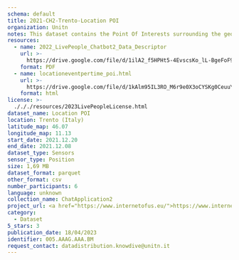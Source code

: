 ```yaml
---
schema: default
title: 2021-CH2-Trento-Location POI
organization: Unitn
notes: This dataset contains the Point Of Interests surrounding the geocoordinates of where the phone is located. POI extracted every 5 minutes. The dataset was collected as part of the WeNet project, a Horizon 2020 funded project that aims at developing a diversity-aware, machine-mediated paradigm for social interactions.
resources:
  - name: 2022_LivePeople_Chatbot2_Data_Descriptor
    url: >-
      https://drive.google.com/file/d/1ilA2_f5HPHt5-4EvscsKo_lL-BgeFoF9/view?usp=sharing
    format: PDF
  - name: locationeventpertime_poi.html
    url: >-
      https://drive.google.com/file/d/1kAlm95IL3RO_M6r9e0X3oCYSKg0CeuuY/view?usp=sharing
    format: html
license: >-
  ./././resources/2023LivePeopleLicense.html
dataset_name: Location POI
location: Trento (Italy)
latitude_map: 46.07
longitude_map: 11.13
start_date: 2021.12.20
end_date: 2021.12.08
dataset_type: Sensors
sensor_type: Position
size: 1,69 MB
dataset_format: parquet
other_format: csv
number_participants: 6
language: unknown
collection_name: ChatApplication2
project_url: <a href="https://www.internetofus.eu/">https://www.internetofus.eu/</a>
category:
  - Dataset
5_stars: 3
publication_date: 18/04/2023
identifier: 005.AAAG.AAA.BM
request_contact: datadistribution.knowdive@unitn.it
---
```

